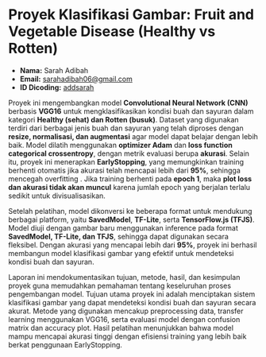  # Proyek Klasifikasi Gambar: Fruit and Vegetable Disease (Healthy vs Rotten)
- **Nama:** Sarah Adibah
- **Email:** sarahadibah06@gmail.com
- **ID Dicoding:** [addsarah](https://www.dicoding.com/users/addsarah/academies)

Proyek ini mengembangkan model **Convolutional Neural Network (CNN)** berbasis **VGG16** untuk mengklasifikasikan kondisi buah dan sayuran dalam kategori **Healthy (sehat) dan Rotten (busuk)**. Dataset yang digunakan terdiri dari berbagai jenis buah dan sayuran yang telah diproses dengan **resize, normalisasi, dan augmentasi** agar model dapat belajar dengan lebih baik. Model dilatih menggunakan **optimizer Adam** dan **loss function categorical crossentropy**, dengan metrik evaluasi berupa **akurasi**. Selain itu, proyek ini menerapkan **EarlyStopping**, yang memungkinkan training berhenti otomatis jika akurasi telah mencapai lebih dari **95%**, sehingga mencegah overfitting . Jika training berhenti pada **epoch 1**, maka **plot loss dan akurasi tidak akan muncul** karena jumlah epoch yang berjalan terlalu sedikit untuk divisualisasikan.  

Setelah pelatihan, model dikonversi ke beberapa format untuk mendukung berbagai platform, yaitu **SavedModel**, **TF-Lite**, serta **TensorFlow.js (TFJS)**. Model diuji dengan gambar baru menggunakan inference pada format **SavedModel, TF-Lite, dan TFJS**, sehingga dapat digunakan secara fleksibel. Dengan akurasi yang mencapai lebih dari **95%**, proyek ini berhasil membangun model klasifikasi gambar yang efektif untuk mendeteksi kondisi buah dan sayuran.

Laporan ini mendokumentasikan tujuan, metode, hasil, dan kesimpulan proyek guna memudahkan pemahaman tentang keseluruhan proses pengembangan model. Tujuan utama proyek ini adalah menciptakan sistem klasifikasi gambar yang dapat mendeteksi kondisi buah dan sayuran secara akurat. Metode yang digunakan mencakup preprocessing data, transfer learning menggunakan VGG16, serta evaluasi model dengan confusion matrix dan accuracy plot. Hasil pelatihan menunjukkan bahwa model mampu mencapai akurasi tinggi dengan efisiensi training yang lebih baik berkat penggunaan EarlyStopping. 
